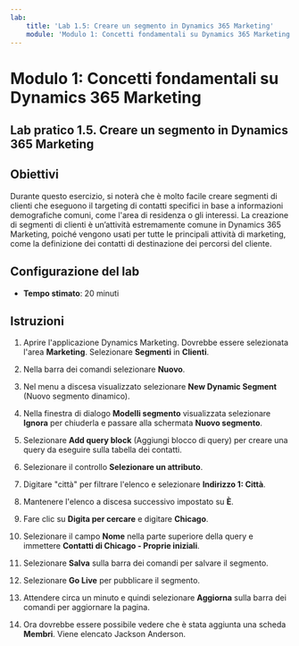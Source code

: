 ```yaml
---
lab:
    title: 'Lab 1.5: Creare un segmento in Dynamics 365 Marketing'
    module: 'Modulo 1: Concetti fondamentali su Dynamics 365 Marketing'
---
```


Modulo 1: Concetti fondamentali su Dynamics 365 Marketing
========================

## Lab pratico 1.5. Creare un segmento in Dynamics 365 Marketing

## Obiettivi

Durante questo esercizio, si noterà che è molto facile creare segmenti di clienti che eseguono il targeting di contatti specifici in base a informazioni demografiche comuni, come l'area di residenza o gli interessi. La creazione di segmenti di clienti è un’attività estremamente comune in Dynamics 365 Marketing, poiché vengono usati per tutte le principali attività di marketing, come la definizione dei contatti di destinazione dei percorsi del cliente.

## Configurazione del lab

  - **Tempo stimato**: 20 minuti

## Istruzioni


1. Aprire l'applicazione Dynamics Marketing. Dovrebbe essere selezionata l'area **Marketing**. Selezionare **Segmenti** in **Clienti**.

2. Nella barra dei comandi selezionare **Nuovo**.

3. Nel menu a discesa visualizzato selezionare **New Dynamic Segment** (Nuovo segmento dinamico).

4. Nella finestra di dialogo **Modelli segmento** visualizzata selezionare **Ignora** per chiuderla e passare alla schermata **Nuovo segmento**.

5. Selezionare **Add query block** (Aggiungi blocco di query) per creare una query da eseguire sulla tabella dei contatti. 

6. Selezionare il controllo **Selezionare un attributo**.

7. Digitare "città" per filtrare l'elenco e selezionare **Indirizzo 1: Città**.

8. Mantenere l'elenco a discesa successivo impostato su **È**. 

9. Fare clic su **Digita per cercare** e digitare **Chicago**.

10. Selezionare il campo **Nome** nella parte superiore della query e immettere **Contatti di Chicago - Proprie iniziali**.

11. Selezionare **Salva** sulla barra dei comandi per salvare il segmento.

12. Selezionare **Go Live** per pubblicare il segmento. 

13. Attendere circa un minuto e quindi selezionare **Aggiorna** sulla barra dei comandi per aggiornare la pagina. 

14. Ora dovrebbe essere possibile vedere che è stata aggiunta una scheda **Membri**. Viene elencato Jackson Anderson.
